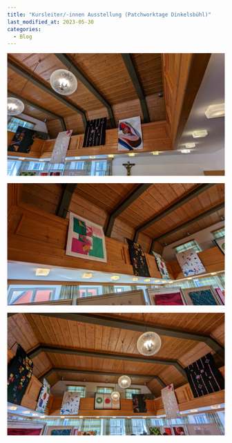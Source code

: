 ```yaml
---
title: "Kursleiter/-innen Ausstellung (Patchworktage Dinkelsbühl)"
last_modified_at: 2023-05-30
categories:
  - Blog
---
```


![1](/assets/images/2023-05/9_evOrHRqEwODYC645B2.jpg)

![2](/assets/images/2023-05/9f3AJ-jbY4jzpS87vaeR.jpg)

![3](/assets/images/2023-05/oMrNCA_gujyVCxx0gf-3.jpg)